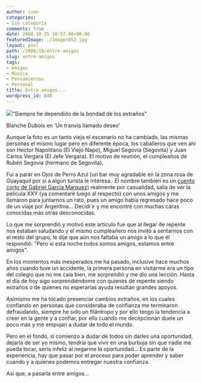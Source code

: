 ```yaml
---
author: ivan
categories:
- Sin categoría
comments: true
date: 2008-10-25 10:57:00+00:00
featuredImage: ./Imagen052.jpg
layout: post
path: /2008/10/entre-amigos
slug: entre-amigos
tags:
- Amigos
- Música
- Pensamientos
- Personal
title: Entre amigos...
wordpress_id: 840
---
```


[![](/photos/Imagen052.jpg)](https://2.bp.blogspot.com/_T2UWuNJg3dQ/SQK1xZSIs8I/AAAAAAAAA_Q/_34mVLM9oAY/s1600-h/Imagen052.jpg)"Siempre he dependido de la bondad de los extraños"

Blanche Dubois en ‘Un tranvía llamado deseo’

Aunque la foto es un tanto vieja el escenario no ha cambiado, las mismas personas el mismo lugar pero en diferente época, los caballeros que ven ahí son Hector Napolitano (El Viejo Napo), Miguel Segovia (Segovita) y Juan Carlos Vergara (El Jefe Vergara). El motivo de reunión, el cumpleaños de Rubén Segovia (hermano de Segovita).

Fui a parar en Ojos de Perro Azul (un bar muy agradable en la zona rosa de Guayaquil por si a algún turista le interesa.. El nombre también es un [cuento corto de Gabriel García Marquez](https://www.literatura.us/garciamarquez/perroazul.html)) realmente por casualidad, salía de ver la película XXY (ya comentaré luego al respecto) con unos amigos y me llamaron para juntarnos un rato, pues un amigo había regresado hace poco de un viaje por Argentina... Decidí ir y me encontré con muchas caras conocidas más otras desconocidas.

Lo que me sorprendió y motivó este artículo fue que al llegar de repente nos estaban saludando y el mismo cumpleañero nos invitó a sentarnos con el resto del grupo, le dije que aún nos faltaba un amigo a lo que él respondió: "Pero si esta noche todos somos amigos, estamos entre amigos".

En los momentos más inesperados me ha pasado, inclusive hace muchos años cuando tuve un accidente, la primera persona en visitarme era un tipo del colegio que no me caía bien, me sorprendió y me dio una lección. Hasta el día de hoy sigo sorprendiéndome con quienes de repente siendo extraños o de quienes no esperarías ayuda resultan grandes apoyos.

Asímismo me ha tocado presenciar cambios extraños, en los cuales confiando en personas que consideraba de confianza me terminaron defraudando, siempre he sido un filántropo y por ello tengo la tendencia a creer en la gente y a confiar, por ello cuando me decepcionan duele un poco más y me empujan a dudar de todo el mundo.

Pero en el fondo, si comienzo a dudar de todos sin darles una oportunidad, dejaría de ser yo mismo, tendría que vivir en una burbuja sin que nadie me pueda tocar, sería infeliz al negarme la oportunidad... Es parte de la experiencia, hay que pasar por el proceso para poder aprender y saber cuando y a quienes podemos entregar nuestra confianza.

Así que, a pasarla entre amigos...
